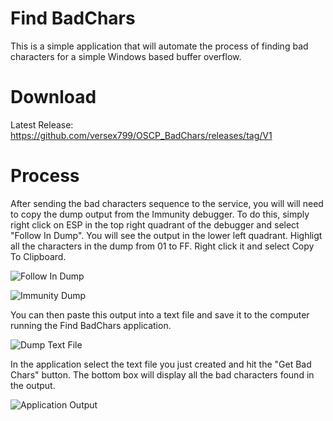 # Find BadChars

This is a simple application that will automate the process of finding bad characters for a simple Windows based buffer overflow.

# Download
Latest Release: https://github.com/versex799/OSCP_BadChars/releases/tag/V1

# Process

After sending the bad characters sequence to the service, you will will need to copy the dump output from the Immunity debugger. 
To do this, simply right click on ESP in the top right quadrant of the debugger and select "Follow In Dump". You will see the
output in the lower left quadrant. Highligt all the characters in the dump from 01 to FF. Right click it and select Copy To Clipboard.


![Follow In Dump](https://github.com/versex799/Find_BadChars/blob/master/follow.png)


![Immunity Dump](https://github.com/versex799/Find_BadChars/blob/master/dump.png)


You can then paste this output into a text file and save it to the computer running the Find BadChars application. 


![Dump Text File](https://github.com/versex799/Find_BadChars/blob/master/bc.png)


In the application select the text file you just created and hit the "Get Bad Chars" button. The bottom box will display all the bad characters found in
the output.


![Application Output](https://github.com/versex799/Find_BadChars/blob/master/badChars.png)
